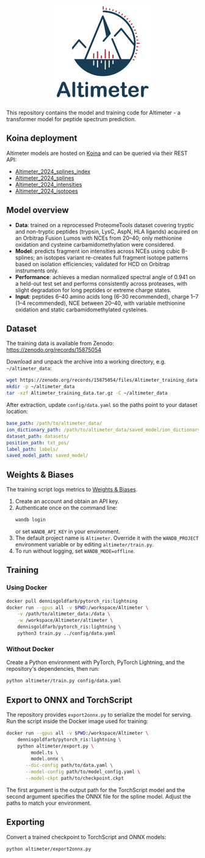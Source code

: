 <p align="center">
  <img src="assets/Altimeter.svg" alt="Altimeter Logo" width="256" height="256"/>
</p>

This repository contains the model and training code for Altimeter - a transformer model for peptide spectrum prediction.

## Koina deployment

Altimeter models are hosted on [Koina](https://koina.wilhelmlab.org) and can be queried via their REST API:

- [Altimeter_2024_splines_index](https://koina.wilhelmlab.org/docs#post-/Altimeter_2024_splines_index/infer)
- [Altimeter_2024_splines](https://koina.wilhelmlab.org/docs#post-/Altimeter_2024_splines/infer)
- [Altimeter_2024_intensities](https://koina.wilhelmlab.org/docs#post-/Altimeter_2024_intensities/infer)
- [Altimeter_2024_isotopes](https://koina.wilhelmlab.org/docs#post-/Altimeter_2024_isotopes/infer)

## Model overview

- **Data**: trained on a reprocessed ProteomeTools dataset covering tryptic and non-tryptic peptides (trypsin, LysC, AspN, HLA ligands) acquired on an Orbitrap Fusion Lumos with NCEs from 20–40; only methionine oxidation and cysteine carbamidomethylation were considered.
- **Model**: predicts fragment ion intensities across NCEs using cubic B-splines; an isotopes variant re-creates full fragment isotope patterns based on isolation efficiencies; validated for HCD on Orbitrap instruments only.
- **Performance**: achieves a median normalized spectral angle of 0.941 on a held-out test set and performs consistently across proteases, with slight degradation for long peptides or extreme charge states.
- **Input**: peptides 6–40 amino acids long (6–30 recommended), charge 1–7 (1–4 recommended), NCE between 20–40, with variable methionine oxidation and static carbamidomethylated cysteines.

## Dataset

The training data is available from Zenodo: https://zenodo.org/records/15875054

Download and unpack the archive into a working directory, e.g. `~/altimeter_data`:

```bash
wget https://zenodo.org/records/15875054/files/Altimeter_training_data.tar.gz?download=1 -O Altimeter_training_data.tar.gz
mkdir -p ~/altimeter_data
tar -xzf Altimeter_training_data.tar.gz -C ~/altimeter_data
```

After extraction, update `config/data.yaml` so the paths point to your dataset location:

```yaml
base_path: /path/to/altimeter_data/
ion_dictionary_path: /path/to/altimeter_data/saved_model/ion_dictionary.txt
dataset_path: datasets/
position_path: txt_pos/
label_path: labels/
saved_model_path: saved_model/
```

## Weights & Biases

The training script logs metrics to [Weights & Biases](https://wandb.ai/).

1. Create an account and obtain an API key.
2. Authenticate once on the command line:
   ```bash
   wandb login
   ```
   or set `WANDB_API_KEY` in your environment.
3. The default project name is `Altimeter`. Override it with the
   `WANDB_PROJECT` environment variable or by editing `altimeter/train.py`.
4. To run without logging, set `WANDB_MODE=offline`.

## Training

### Using Docker

```bash
docker pull dennisgoldfarb/pytorch_ris:lightning
docker run --gpus all -v $PWD:/workspace/Altimeter \
    -v /path/to/altimeter_data:/data \
    -w /workspace/Altimeter/altimeter \
    dennisgoldfarb/pytorch_ris:lightning \
    python3 train.py ../config/data.yaml
```

### Without Docker

Create a Python environment with PyTorch, PyTorch Lightning, and the
repository's dependencies, then run:

```bash
python altimeter/train.py config/data.yaml
```

## Export to ONNX and TorchScript

The repository provides `export2onnx.py` to serialize the model for
serving. Run the script inside the Docker image used for training:

```bash
docker run --gpus all -v $PWD:/workspace/Altimeter \
    dennisgoldfarb/pytorch_ris:lightning \
    python altimeter/export.py \
         model.ts \
         model.onnx \
       --dic-config path/to/data.yaml \
       --model-config path/to/model_config.yaml \
       --model-ckpt path/to/checkpoint.ckpt
```

The first argument is the output path for the TorchScript model and the
second argument specifies the ONNX file for the spline model. Adjust the
paths to match your environment.


## Exporting

Convert a trained checkpoint to TorchScript and ONNX models:

```bash
python altimeter/export2onnx.py 
```
